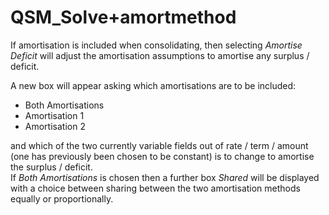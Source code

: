 # QSM_Solve+amortmethod

  
If amortisation is included when consolidating, then selecting _Amortise
Deficit_ will adjust the amortisation assumptions to amortise any
surplus / deficit.  
  
A new box will appear asking which amortisations are to be included:  
  
-   Both Amortisations  
-   Amortisation 1  
-   Amortisation 2  
  
and which of the two currently variable fields out of rate / term /
amount (one has previously been chosen to be constant) is to change to
amortise the surplus / deficit.  
If _Both Amortisations_ is chosen then a further box _Shared_ will be
displayed with a choice between sharing between the two amortisation
methods equally or proportionally.
